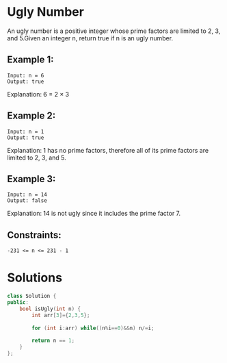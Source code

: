 # Ugly Number

An ugly number is a positive integer whose prime factors are limited to 2, 3, and 5.Given an integer n, return true if n is an ugly number.

## Example 1:

    Input: n = 6
    Output: true
Explanation: 6 = 2 × 3
## Example 2:

    Input: n = 1
    Output: true

Explanation: 1 has no prime factors, therefore all of its prime factors are limited to 2, 3, and 5.
## Example 3:

    Input: n = 14
    Output: false
Explanation: 14 is not ugly since it includes the prime factor 7.
 

## Constraints:

    -231 <= n <= 231 - 1

# Solutions

```cpp
class Solution {
public:
    bool isUgly(int n) {
        int arr[3]={2,3,5};
        
        for (int i:arr) while((n%i==0)&&n) n/=i;
        
        return n == 1;
    }
};
```